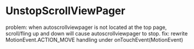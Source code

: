 # UnstopScrollViewPager
problem: when autoscrollviewpager is not located at the top page, scroll/fling up and down will cause autoscrollviewpager to stop.
fix: rewrite MotionEvent.ACTION_MOVE handling under onTouchEvent(MotionEvent)
